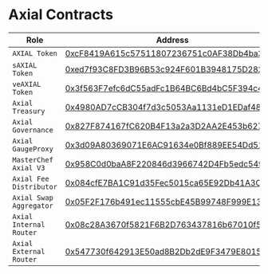 # Axial Contracts

| Role                    | Address                                                                                                               |
| ----------------------- | --------------------------------------------------------------------------------------------------------------------- |
| `AXIAL Token`           | [0xcF8419A615c57511807236751c0AF38Db4ba3351](https://snowtrace.io/address/0xcF8419A615c57511807236751c0AF38Db4ba3351) |
| `sAXIAL Token`          | [0xed7f93C8FD3B96B53c924F601B3948175D2820D8](https://snowtrace.io/address/0xed7f93C8FD3B96B53c924F601B3948175D2820D8) |
| `veAXIAL Token`         | [0x3f563F7efc6dC55adFc1B64BC6Bd4bC5F394c4b2](https://snowtrace.io/address/0x3f563f7efc6dc55adfc1b64bc6bd4bc5f394c4b2) |
| `Axial Treasury`        | [0x4980AD7cCB304f7d3c5053Aa1131eD1EDaf48809](https://snowtrace.io/address/0x4980AD7cCB304f7d3c5053Aa1131eD1EDaf48809) |
| `Axial Governance`      | [0x827F874167fC620B4F13a2a3D2AA2E453b62712b](https://snowtrace.io/address/0x827F874167fC620B4F13a2a3D2AA2E453b62712b) |
| `Axial GaugeProxy`      | [0x3d09A80369071E6AC91634e0Bf889EE54Dd510C6](https://snowtrace.io/address/0x3d09A80369071E6AC91634e0Bf889EE54Dd510C6) |
| `MasterChef Axial V3`   | [0x958C0d0baA8F220846d3966742D4Fb5edc5493D3](https://snowtrace.io/address/0x958C0d0baA8F220846d3966742D4Fb5edc5493D3) |
| `Axial Fee Distributor` | [0x084cfE7BA1C91d35Fec5015ca65E92Db41A3C9f7](https://snowtrace.io/address/0x084cfE7BA1C91d35Fec5015ca65E92Db41A3C9f7) |
| `Axial Swap Aggregator` | [0x05F2F176b491ec11555cbE45B99748F999E13933](https://snowtrace.io/address/0x05F2F176b491ec11555cbE45B99748F999E13933) |
| `Axial Internal Router` | [0x08c28A3670f5821F6B2D763437816b67010f53D4](https://snowtrace.io/address/0x08c28A3670f5821F6B2D763437816b67010f53D4) |
| `Axial External Router` | [0x547730f642913E50ad8B2Db2dE9F3479E8015BC1](https://snowtrace.io/address/0x547730f642913E50ad8B2Db2dE9F3479E8015BC1) |
